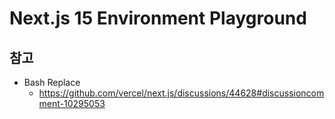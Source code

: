 # Next.js 15 Environment Playground

## 참고

- Bash Replace
  - https://github.com/vercel/next.js/discussions/44628#discussioncomment-10295053
